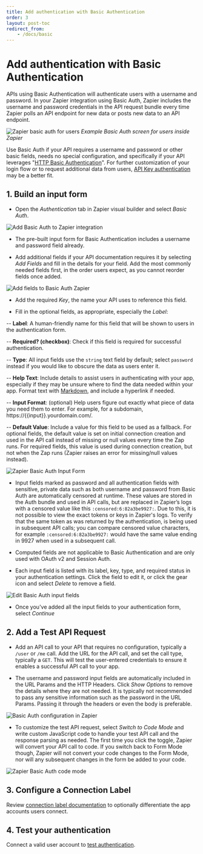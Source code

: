 ```yaml
---
title: Add authentication with Basic Authentication
order: 3
layout: post-toc
redirect_from: 
    - /docs/basic
---
```


# Add authentication with Basic Authentication

APIs using Basic Authentication will authenticate users with a username and password. In your Zapier integration using Basic Auth, Zapier includes the username and password credentials in the API request bundle every time Zapier polls an API endpoint for new data or posts new data to an API endpoint.

![Zapier basic auth for users](https://cdn.zapier.com/storage/photos/8987788036a5a70072c9e75c4911ff6a.png)
_Example Basic Auth screen for users inside Zapier_

Use Basic Auth if your API requires a username and password or other basic fields, needs no special configuration, and specifically if your API leverages "[HTTP Basic Authentication](https://en.wikipedia.org/wiki/Basic_access_authentication)". For further customization of your login flow or to request additional data from users, [API Key authentication](https://platform.zapier.com/docs/apikey) may be a better fit. 

## 1. Build an input form 

- Open the _Authentication_ tab in Zapier visual builder and select _Basic Auth_.

![Add Basic Auth to Zapier integration](https://cdn.zappy.app/a8f5698b7c1fd2556eb6b6dc0a983155.png)

- The pre-built input form for Basic Authentication includes a username and password field already.

- Add additional fields if your API documentation requires it by selecting _Add Fields_ and fill in the details for your field. Add the most commonly needed fields first, in the order users expect, as you cannot reorder fields once added. 

![Add fields to Basic Auth Zapier](https://cdn.zappy.app/c17e6838cf27ed5704f561c75625864f.png)

- Add the required _Key_, the name your API uses to reference this field.

- Fill in the optional fields, as appropriate, especially the _Label_:

-- **Label**: A human-friendly name for this field that will be shown to users in the authentication form.

-- **Required? (checkbox)**: Check if this field is required for successful authentication.

-- **Type**: All input fields use the `string` text field by default; select `password` instead if you would like to obscure the data as users enter it.

-- **Help Text**: Include details to assist users in authenticating with your app, especially if they may be unsure where to find the data needed within your app. Format text with [Markdown](https://zapier.com/blog/beginner-ultimate-guide-markdown/), and include a hyperlink if needed.

-- **Input Format**: (optional) Help users figure out exactly what piece of data you need them to enter. For example, for a subdomain, https://{{input}}.yourdomain.com/.

-- **Default Value**: Include a value for this field to be used as a fallback. For optional fields, the default value is set on initial connection creation and used in the API call instead of missing or null values every time the Zap runs. For required fields, this value is used during connection creation, but not when the Zap runs (Zapier raises an error for missing/null values instead).

![Zapier Basic Auth Input Form](https://cdn.zappy.app/f4346b3456ea0080862db2eae7108050.png)

- Input fields marked as password and all authentication fields with sensitive, private data such as both username and password from Basic Auth are automatically censored at runtime. These values are stored in the Auth bundle and used in API calls, but are replaced in Zapier’s logs with a censored value like this `:censored:6:82a3be9927:`. Due to this, it is not possible to view the exact tokens or keys in Zapier's logs. To verify that the same token as was returned by the authentication, is being used in subsequent API calls; you can compare censored value characters, for example `:censored:6:82a3be9927:` would have the same value ending in 9927 when used in a subsequent call. 

- Computed fields are not applicable to Basic Authentication and are only used with OAuth v2 and Session Auth.

- Each input field is listed with its label, key, type, and required status in your authentication settings. Click the field to edit it, or click the gear icon and select _Delete_ to remove a field.

![Edit Basic Auth input fields](https://cdn.zappy.app/a207e9be179e401dadfa9d5422e4df5c.png)

- Once you've added all the input fields to your authentication form, select _Continue_

## 2. Add a Test API Request

- Add an API call to your API that requires no configuration, typically a `/user` or `/me` call. Add the URL for the API call, and set the call type, typically a `GET`. This will test the user-entered credentials to ensure it enables a successful API call to your app. 

- The username and password input fields are automatically included in the URL Params and the HTTP Headers. Click _Show Options_ to remove the details where they are not needed. It is typically not recommended to pass any sensitive information such as the password in the URL Params. Passing it through the headers or even the body is preferable.

![Basic Auth configuration in Zapier](https://cdn.zappy.app/a910a8114e18b545a93bf1e2e735e5a1.png)

- To customize the test API request, select _Switch to Code Mode_ and write custom JavaScript code to handle your test API call and the response parsing as needed. The first time you click the toggle, Zapier will convert your API call to code. If you switch back to Form Mode though, Zapier will not convert your code changes to the Form Mode, nor will any subsequent changes in the form be added to your code.

![Zapier Basic Auth code mode](https://cdn.zappy.app/6ec17f1acd3def0addad6dfc9167acec.png)

## 3. Configure a Connection Label

Review [connection label documentation](https://platform.zapier.com/build/connection-label) to optionally differentiate the app accounts users connect.  

## 4. Test your authentication

Connect a valid user account to [test authentication](https://platform.zapier.com/build/test-auth).